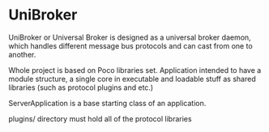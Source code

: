 # UniBroker

UniBroker or Universal Broker is designed as a universal broker daemon, which handles different message bus protocols
and can cast from one to another.

Whole project is based on Poco libraries set. Application intended to have a module structure, a single core in
executable and loadable stuff as shared libraries (such as protocol plugins and etc.)

ServerApplication is a base starting class of an application.

plugins/ directory must hold all of the protocol libraries